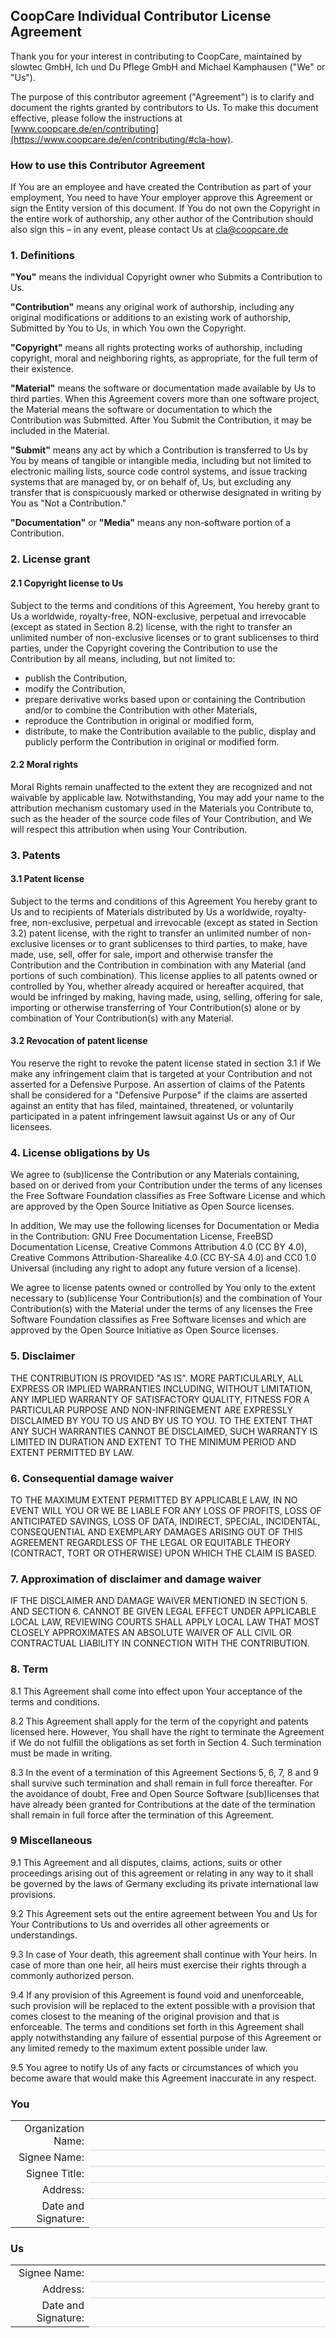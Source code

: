## CoopCare Individual Contributor License Agreement

Thank you for your interest in contributing to CoopCare, maintained by slowtec GmbH, Ich und Du Pflege GmbH and Michael Kamphausen ("We" or "Us").

The purpose of this contributor agreement ("Agreement") is to clarify and document the rights granted by contributors to Us. To make this document effective, please follow the instructions at [www.coopcare.de/en/contributing](https://www.coopcare.de/en/contributing/#cla-how).

### How to use this Contributor Agreement
If You are an employee and have created the Contribution as part of your employment, You need to have Your employer approve this Agreement or sign the Entity version of this document. If You do not own the Copyright in the entire work of authorship, any other author of the Contribution should also sign this – in any event, please contact Us at cla@coopcare.de

### 1. Definitions
**"You"** means the individual Copyright owner who Submits a Contribution to Us. 

**"Contribution"** means any original work of authorship, including any original modifications or additions to an existing work of authorship, Submitted by You to Us, in which You own the Copyright. 

**"Copyright"** means all rights protecting works of authorship, including copyright, moral and neighboring rights, as appropriate, for the full term of their existence. 

**"Material"** means the software or documentation made available by Us to third parties. When this Agreement covers more than one software project, the Material means the software or documentation to which the Contribution was Submitted. After You Submit the Contribution, it may be included in the Material.

**"Submit"** means any act by which a Contribution is transferred to Us by You by means of tangible or intangible media, including but not limited to electronic mailing lists, source code control systems, and issue tracking systems that are managed by, or on behalf of, Us, but excluding any transfer that is conspicuously marked or otherwise designated in writing by You as "Not a Contribution."

**"Documentation"** or **"Media"** means any non-software portion of a Contribution.

### 2. License grant

#### 2.1 Copyright license to Us

Subject to the terms and conditions of this Agreement, You hereby grant to Us a worldwide, royalty-free, NON-exclusive, perpetual and irrevocable (except as stated in Section 8.2) license, with the right to transfer an unlimited number of non-exclusive licenses or to grant sublicenses to third parties, under the Copyright covering the Contribution to use the Contribution by all means, including, but not limited to:

* publish the Contribution,
* modify the Contribution,
* prepare derivative works based upon or containing the Contribution and/or to combine the Contribution with other Materials,
* reproduce the Contribution in original or modified form,
* distribute, to make the Contribution available to the public, display and publicly perform the Contribution in original or modified form.

#### 2.2 Moral rights
Moral Rights remain unaffected to the extent they are recognized and not waivable by applicable law. Notwithstanding, You may add your name to the attribution mechanism customary used in the Materials you Contribute to, such as the header of the source code files of Your Contribution, and We will respect this attribution when using Your Contribution.

### 3. Patents

#### 3.1 Patent license

Subject to the terms and conditions of this Agreement You hereby grant to Us and to recipients of Materials distributed by Us a worldwide, royalty-free, non-exclusive, perpetual and irrevocable (except as stated in Section 3.2) patent license, with the right to transfer an unlimited number of non-exclusive licenses or to grant sublicenses to third parties, to make, have made, use, sell, offer for sale, import and otherwise transfer the Contribution and the Contribution in combination with any Material (and portions of such combination). This license applies to all patents owned or controlled by You, whether already acquired or hereafter acquired, that would be infringed by making, having made, using, selling, offering for sale, importing or otherwise transferring of Your Contribution(s) alone or by combination of Your Contribution(s) with any Material.

#### 3.2 Revocation of patent license

You reserve the right to revoke the patent license stated in section 3.1 if We make any infringement claim that is targeted at your Contribution and not asserted for a Defensive Purpose. An assertion of claims of the Patents shall be considered for a "Defensive Purpose" if the claims are asserted against an entity that has filed, maintained, threatened, or voluntarily participated in a patent infringement lawsuit against Us or any of Our licensees.

### 4. License obligations by Us

We agree to (sub)license the Contribution or any Materials containing, based on or derived from your Contribution under the terms of any licenses the Free Software Foundation classifies as Free Software License and which are approved by the Open Source Initiative as Open Source licenses.

In addition, We may use the following licenses for Documentation or Media in the Contribution: GNU Free Documentation License, FreeBSD Documentation License, Creative Commons Attribution 4.0 (CC BY 4.0), Creative Commons Attribution-Sharealike 4.0 (CC BY-SA 4.0) and CC0 1.0 Universal (including any right to adopt any future version of a license).

We agree to license patents owned or controlled by You only to the extent necessary to (sub)license Your Contribution(s) and the combination of Your Contribution(s) with the Material under the terms of any licenses the Free Software Foundation classifies as Free Software licenses and which are approved by the Open Source Initiative as Open Source licenses.

### 5. Disclaimer

THE CONTRIBUTION IS PROVIDED "AS IS". MORE PARTICULARLY, ALL EXPRESS OR IMPLIED WARRANTIES INCLUDING, WITHOUT LIMITATION, ANY IMPLIED WARRANTY OF SATISFACTORY QUALITY, FITNESS FOR A PARTICULAR PURPOSE AND NON-INFRINGEMENT ARE EXPRESSLY DISCLAIMED BY YOU TO US AND BY US TO YOU. TO THE EXTENT THAT ANY SUCH WARRANTIES CANNOT BE DISCLAIMED, SUCH WARRANTY IS LIMITED IN DURATION AND EXTENT TO THE MINIMUM PERIOD AND EXTENT PERMITTED BY LAW.

### 6. Consequential damage waiver

TO THE MAXIMUM EXTENT PERMITTED BY APPLICABLE LAW, IN NO EVENT WILL YOU OR WE BE LIABLE FOR ANY LOSS OF PROFITS, LOSS OF ANTICIPATED SAVINGS, LOSS OF DATA, INDIRECT, SPECIAL, INCIDENTAL, CONSEQUENTIAL AND EXEMPLARY DAMAGES ARISING OUT OF THIS AGREEMENT REGARDLESS OF THE LEGAL OR EQUITABLE THEORY (CONTRACT, TORT OR OTHERWISE) UPON WHICH THE CLAIM IS BASED.

### 7. Approximation of disclaimer and damage waiver

IF THE DISCLAIMER AND DAMAGE WAIVER MENTIONED IN SECTION 5. AND SECTION 6. CANNOT BE GIVEN LEGAL EFFECT UNDER APPLICABLE LOCAL LAW, REVIEWING COURTS SHALL APPLY LOCAL LAW THAT MOST CLOSELY APPROXIMATES AN ABSOLUTE WAIVER OF ALL CIVIL OR CONTRACTUAL LIABILITY IN CONNECTION WITH THE CONTRIBUTION.

### 8. Term

8.1 This Agreement shall come into effect upon Your acceptance of the terms and conditions.

8.2 This Agreement shall apply for the term of the copyright and patents licensed here. However, You shall have the right to terminate the Agreement if We do not fulfill the obligations as set forth in Section 4. Such termination must be made in writing.

8.3 In the event of a termination of this Agreement Sections 5, 6, 7, 8 and 9 shall survive such termination and shall remain in full force thereafter. For the avoidance of doubt, Free and Open Source Software (sub)licenses that have already been granted for Contributions at the date of the termination shall remain in full force after the termination of this Agreement.

### 9 Miscellaneous

9.1 This Agreement and all disputes, claims, actions, suits or other proceedings arising out of this agreement or relating in any way to it shall be governed by the laws of Germany excluding its private international law provisions.

9.2 This Agreement sets out the entire agreement between You and Us for Your Contributions to Us and overrides all other agreements or understandings.

9.3 In case of Your death, this agreement shall continue with Your heirs. In case of more than one heir, all heirs must exercise their rights through a commonly authorized person.

9.4 If any provision of this Agreement is found void and unenforceable, such provision will be replaced to the extent possible with a provision that comes closest to the meaning of the original provision and that is enforceable. The terms and conditions set forth in this Agreement shall apply notwithstanding any failure of essential purpose of this Agreement or any limited remedy to the maximum extent possible under law.

9.5 You agree to notify Us of any facts or circumstances of which you become aware that would make this Agreement inaccurate in any respect.

### You

<style type="text/css">
table {width:100%}
.head {width:25%; text-align: right}
.underline {width:75%; border-bottom: 1px solid lightgray}
</style>

<table><tbody>
<tr><td class="head">Organization Name:</td><td class="underline"></td></tr>
<tr><td class="head">Signee Name:</td><td class="underline"></td></tr>
<tr><td class="head">Signee Title:</td><td class="underline"></td></tr>
<tr><td class="head">Address:</td><td class="underline"></td></tr>
<tr><td class="head">Date and Signature:</td><td class="underline"></td></tr>
</tbody></table>

### Us

<table><tbody>
<tr><td class="head">Signee Name:</td><td class="underline"></td></tr>
<tr><td class="head">Address:</td><td class="underline"></td></tr>
<tr><td class="head">Date and Signature:</td><td class="underline"></td></tr>
</tbody></table>
